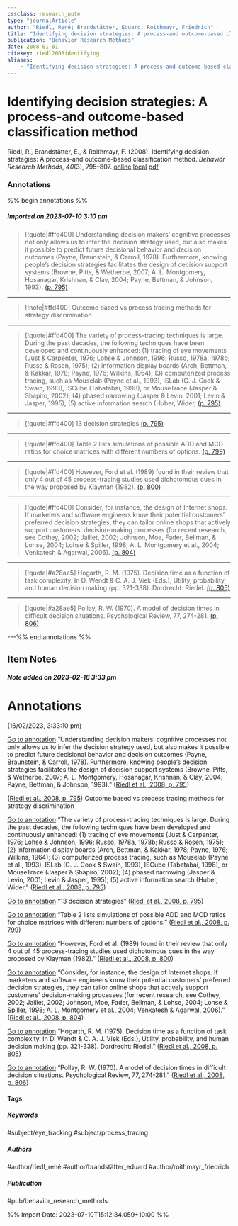 ```yaml
---
cssclass: research_note
type: "journalArticle"
author: "Riedl, René; Brandstätter, Eduard; Roithmayr, Friedrich"
title: "Identifying decision strategies: A process-and outcome-based classification method"
publication: "Behavior Research Methods"
date: 2008-01-01
citekey: riedl2008identifying
aliases: 
    - "Identifying decision strategies: A process-and outcome-based classification method"
---
```


# Identifying decision strategies: A process-and outcome-based classification method

Riedl, R., Brandstätter, E., & Roithmayr, F. (2008). Identifying decision strategies: A process-and outcome-based classification method. _Behavior Research Methods_, _40_(3), 795–807.
[online](http://zotero.org/users/local/kZl3QdXV/items/T8DTU8FX) [local](zotero://select/library/items/T8DTU8FX) [pdf](file:///home/gjc216/Zotero/storage/72E3CIV6/Riedl2008_Article_IdentifyingDecisionStrategiesA.pdf)
 

 
### Annotations

%% begin annotations %%
##### Imported on 2023-07-10 3:10 pm
>[!quote|#ffd400]
>Understanding decision makers’ cognitive processes not only allows us to infer the decision strategy used, but also makes it possible to predict future decisional behavior and decision outcomes (Payne, Braunstein, & Carroll, 1978). Furthermore, knowing people’s decision strategies facilitates the design of decision support systems (Browne, Pitts, & Wetherbe, 2007; A. L. Montgomery, Hosanagar, Krishnan, & Clay, 2004; Payne, Bettman, & Johnson, 1993). [(p. 795)](zotero://open-pdf/library/items/72E3CIV6?page=795&annotation=T58G3PFL)

---
>[!note|#ffd400]
> Outcome based vs process tracing methods for strategy discrimination

---
>[!quote|#ffd400]
>The variety of process-tracing techniques is large. During the past decades, the following techniques have been developed and continuously enhanced: (1) tracing of eye movements (Just & Carpenter, 1976; Lohse & Johnson, 1996; Russo, 1978a, 1978b; Russo & Rosen, 1975); (2) information display boards (Arch, Bettman, & Kakkar, 1978; Payne, 1976; Wilkins, 1964); (3) computerized process tracing, such as Mouselab (Payne et al., 1993), ISLab (G. J. Cook & Swain, 1993), ISCube (Tabatabai, 1998), or MouseTrace (Jasper & Shapiro, 2002); (4) phased narrowing (Jasper & Levin, 2001; Levin & Jasper, 1995); (5) active information search (Huber, Wider, [(p. 795)](zotero://open-pdf/library/items/72E3CIV6?page=795&annotation=WKEFR23T)

---
>[!quote|#ffd400]
>13 decision strategies [(p. 795)](zotero://open-pdf/library/items/72E3CIV6?page=795&annotation=B6M7ZUID)

---
>[!quote|#ffd400]
>Table 2 lists simulations of possible ADD and MCD ratios for choice matrices with different numbers of options. [(p. 799)](zotero://open-pdf/library/items/72E3CIV6?page=799&annotation=AGV3824V)

---
>[!quote|#ffd400]
>However, Ford et al. (1989) found in their review that only 4 out of 45 process-tracing studies used dichotomous cues in the way proposed by Klayman (1982). [(p. 800)](zotero://open-pdf/library/items/72E3CIV6?page=800&annotation=MP5GRC5N)

---
>[!quote|#ffd400]
>Consider, for instance, the design of Internet shops. If marketers and software engineers know their potential customers’ preferred decision strategies, they can tailor online shops that actively support customers’ decision-making processes (for recent research, see Cothey, 2002; Jaillet, 2002; Johnson, Moe, Fader, Bellman, & Lohse, 2004; Lohse & Spiller, 1998; A. L. Montgomery et al., 2004; Venkatesh & Agarwal, 2006). [(p. 804)](zotero://open-pdf/library/items/72E3CIV6?page=804&annotation=DXM95JBP)

---
>[!quote|#a28ae5]
>Hogarth, R. M. (1975). Decision time as a function of task complexity. In D. Wendt & C. A. J. Viek (Eds.), Utility, probability, and human decision making (pp. 321-338). Dordrecht: Riedel. [(p. 805)](zotero://open-pdf/library/items/72E3CIV6?page=805&annotation=8HM8DDCE)

---
>[!quote|#a28ae5]
>Pollay, R. W. (1970). A model of decision times in difficult decision situations. Psychological Review, 77, 274-281. [(p. 806)](zotero://open-pdf/library/items/72E3CIV6?page=806&annotation=4GUH4W4P)

---%% end annotations %%

## Item Notes

##### Note added on 2023-02-16 3:33 pm

# Annotations  
(16/02/2023, 3:33:10 pm)

[Go to annotation](zotero://open-pdf/library/items/72E3CIV6?page=795&annotation=T58G3PFL) “Understanding decision makers’ cognitive processes not only allows us to infer the decision strategy used, but also makes it possible to predict future decisional behavior and decision outcomes (Payne, Braunstein, & Carroll, 1978). Furthermore, knowing people’s decision strategies facilitates the design of decision support systems (Browne, Pitts, & Wetherbe, 2007; A. L. Montgomery, Hosanagar, Krishnan, & Clay, 2004; Payne, Bettman, & Johnson, 1993).” ([Riedl et al., 2008, p. 795](zotero://select/library/items/T8DTU8FX))

([Riedl et al., 2008, p. 795](zotero://select/library/items/T8DTU8FX)) Outcome based vs process tracing methods for strategy discrimination

[Go to annotation](zotero://open-pdf/library/items/72E3CIV6?page=795&annotation=WKEFR23T) “The variety of process-tracing techniques is large. During the past decades, the following techniques have been developed and continuously enhanced: (1) tracing of eye movements (Just & Carpenter, 1976; Lohse & Johnson, 1996; Russo, 1978a, 1978b; Russo & Rosen, 1975); (2) information display boards (Arch, Bettman, & Kakkar, 1978; Payne, 1976; Wilkins, 1964); (3) computerized process tracing, such as Mouselab (Payne et al., 1993), ISLab (G. J. Cook & Swain, 1993), ISCube (Tabatabai, 1998), or MouseTrace (Jasper & Shapiro, 2002); (4) phased narrowing (Jasper & Levin, 2001; Levin & Jasper, 1995); (5) active information search (Huber, Wider,” ([Riedl et al., 2008, p. 795](zotero://select/library/items/T8DTU8FX))

[Go to annotation](zotero://open-pdf/library/items/72E3CIV6?page=795&annotation=B6M7ZUID) “13 decision strategies” ([Riedl et al., 2008, p. 795](zotero://select/library/items/T8DTU8FX))

[Go to annotation](zotero://open-pdf/library/items/72E3CIV6?page=799&annotation=AGV3824V) “Table 2 lists simulations of possible ADD and MCD ratios for choice matrices with different numbers of options.” ([Riedl et al., 2008, p. 799](zotero://select/library/items/T8DTU8FX))

[Go to annotation](zotero://open-pdf/library/items/72E3CIV6?page=800&annotation=MP5GRC5N) “However, Ford et al. (1989) found in their review that only 4 out of 45 process-tracing studies used dichotomous cues in the way proposed by Klayman (1982).” ([Riedl et al., 2008, p. 800](zotero://select/library/items/T8DTU8FX))

[Go to annotation](zotero://open-pdf/library/items/72E3CIV6?page=804&annotation=DXM95JBP) “Consider, for instance, the design of Internet shops. If marketers and software engineers know their potential customers’ preferred decision strategies, they can tailor online shops that actively support customers’ decision-making processes (for recent research, see Cothey, 2002; Jaillet, 2002; Johnson, Moe, Fader, Bellman, & Lohse, 2004; Lohse & Spiller, 1998; A. L. Montgomery et al., 2004; Venkatesh & Agarwal, 2006).” ([Riedl et al., 2008, p. 804](zotero://select/library/items/T8DTU8FX))

[Go to annotation](zotero://open-pdf/library/items/72E3CIV6?page=805&annotation=8HM8DDCE) “Hogarth, R. M. (1975). Decision time as a function of task complexity. In D. Wendt & C. A. J. Viek (Eds.), Utility, probability, and human decision making (pp. 321-338). Dordrecht: Riedel.” ([Riedl et al., 2008, p. 805](zotero://select/library/items/T8DTU8FX))

[Go to annotation](zotero://open-pdf/library/items/72E3CIV6?page=806&annotation=4GUH4W4P) “Pollay, R. W. (1970). A model of decision times in difficult decision situations. Psychological Review, 77, 274-281.” ([Riedl et al., 2008, p. 806](zotero://select/library/items/T8DTU8FX))

#### Tags

##### Keywords

#subject/eye_tracking #subject/process_tracing

##### Authors

#author/riedl_rené #author/brandstätter_eduard #author/roithmayr_friedrich

##### Publication

#pub/behavior_research_methods


%% Import Date: 2023-07-10T15:12:34.059+10:00 %%
